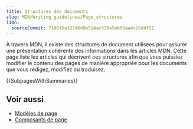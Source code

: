 ```yaml
---
title: Structures des documents
slug: MDN/Writing_guidelines/Page_structures
l10n:
  sourceCommit: 719645a32546d9e514ac530a5eb66aa4c26d4f51
---
```


À travers MDN, il existe des structures de document utilisées pour assurer une présentation cohérente des informations dans les articles MDN.
Cette page liste les articles qui décrivent ces structures afin que vous puissiez modifier le contenu des pages de manière appropriée pour les documents que vous rédigez, modifiez ou traduisez.

{{SubpagesWithSummaries}}

## Voir aussi

- [Modèles de page](/fr/docs/MDN/Writing_guidelines/Page_structures/Page_types#modèle_de_page)
- [Composants de page](/fr/docs/MDN/Writing_guidelines/Writing_style_guide#composants_de_page)
